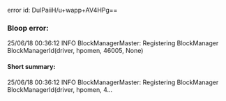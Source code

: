 error id: DulPaiiH/u+wapp+AV4HPg==
### Bloop error:

25/06/18 00:36:12 INFO BlockManagerMaster: Registering BlockManager BlockManagerId(driver, hpomen, 46005, None)
#### Short summary: 

25/06/18 00:36:12 INFO BlockManagerMaster: Registering BlockManager BlockManagerId(driver, hpomen, 4...